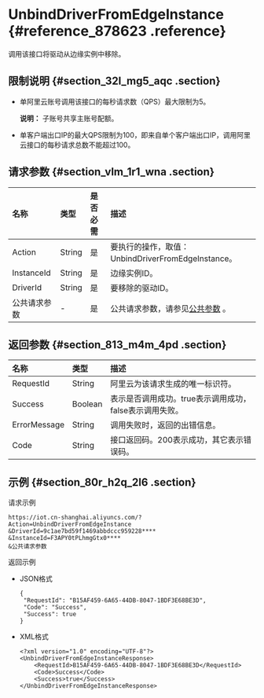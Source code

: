 # UnbindDriverFromEdgeInstance {#reference_878623 .reference}

调用该接口将驱动从边缘实例中移除。

## 限制说明 {#section_32l_mg5_aqc .section}

-   单阿里云账号调用该接口的每秒请求数（QPS）最大限制为5。

    **说明：** 子账号共享主账号配额。

-   单客户端出口IP的最大QPS限制为100，即来自单个客户端出口IP，调用阿里云接口的每秒请求总数不能超过100。

## 请求参数 {#section_vlm_1r1_wna .section}

|名称|类型|是否必需|描述|
|:-|:-|:---|:-|
|Action|String|是|要执行的操作，取值：UnbindDriverFromEdgeInstance。|
|InstanceId|String|是|边缘实例ID。|
|DriverId|String|是|要移除的驱动ID。|
|公共请求参数|-|是|公共请求参数，请参见[公共参数](cn.zh-CN/云端开发指南/云端API参考/公共参数.md#) 。|

## 返回参数 {#section_813_m4m_4pd .section}

|名称|类型|描述|
|:-|:-|:-|
|RequestId|String|阿里云为该请求生成的唯一标识符。|
|Success|Boolean|表示是否调用成功。true表示调用成功，false表示调用失败。|
|ErrorMessage|String|调用失败时，返回的出错信息。|
|Code|String|接口返回码。200表示成功，其它表示错误码。|

## 示例 {#section_80r_h2q_2l6 .section}

请求示例

``` {#codeblock_9gs_6gg_wru}
https://iot.cn-shanghai.aliyuncs.com/?Action=UnbindDriverFromEdgeInstance
&DriverId=9c1ae7bd59f1469abbdccc959228****
&InstanceId=F3APY0tPLhmgGtx0****
&公共请求参数
```

返回示例

-   JSON格式

    ``` {#codeblock_rzp_822_7uw}
    {
     "RequestId": "B15AF459-6A65-44DB-8047-1BDF3E68BE3D",
     "Code": "Success",
     "Success": true
    }
    ```

-   XML格式

    ``` {#codeblock_1lb_2om_5em}
    <?xml version="1.0" encoding="UTF-8"?>
    <UnbindDriverFromEdgeInstanceResponse>
        <RequestId>B15AF459-6A65-44DB-8047-1BDF3E68BE3D</RequestId>
        <Code>Success</Code>
        <Success>true</Success>
    </UnbindDriverFromEdgeInstanceResponse>
    ```


